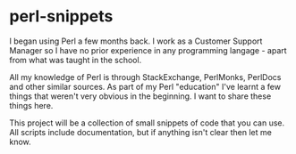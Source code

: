 # perl-snippets

I began using Perl a few months back. I work as a Customer Support Manager so I have no prior experience in any programming langage - apart from what was taught in the school.

All my knowledge of Perl is through StackExchange, PerlMonks, PerlDocs and other similar sources. As part of my Perl "education" I've learnt a few things that weren't very obvious in the beginning. I want to share these things here.

This project will be a collection of small snippets of code that you can use. All scripts include documentation, but if anything isn't clear then let me know.
